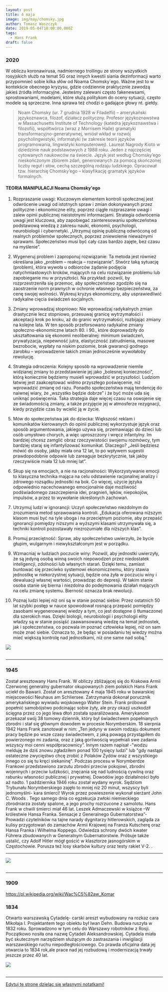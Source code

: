 ```yaml
---
layout: post
title: 4 maja
image: img/may/chomsky.jpg
author: Tomasz Waszczyk
date: 2019-05-04T10:00:00.000Z
tags:
  - Hans Frank
draft: false
---
```


### 2020

W obliczu koronawirusa, nadmiernego trollingu ze strony wszystkich rosyjskich służb na temat 5G oraz innych kwestii siania dezinformacji warto przypomnieć sobie kilka słów od Noama Chomsky`ego. Ważne jest to w kontekście obecnego kryzysu, gdzie codziennie praktycznie zawodzą jakieś źródła informacyjne. Jesteśmy zalewani często fakenewsami, sprostowaniami, modelami, które służą politykom do oceny sytuacji, często modele są sprzeczne. Inna sprawa też chodzi o gadające głowy nt. giełdy.

> Noam Chomsky (ur. 7 grudnia 1928 w Filadelfii) – amerykański językoznawca, filozof, działacz polityczny. Profesor językoznawstwa w Massachusetts Institute of Technology (katedra językoznawstwa i filozofii), współtwórca (wraz z Morrisem Halle) gramatyki transformacyjno-generatywnej, wniósł wkład w rozwój psycholingwistyki, informatyki (w zakresie teorii języków programowania, lingwistyki komputerowej). Laureat Nagrody Kioto w dziedzinie nauk podstawowych z 1988 roku. Jeden z najczęściej cytowanych naukowców na świecie. Język jest według Chomsky’ego nieskończonym zbiorem zdań, generowanych za pomocą skończonej liczby reguł i słów, cechą szczególną rodzaju ludzkiego. Opracował tzw. hierarchię Chomsky’ego – klasyfikację gramatyk języków formalnych.

#### TEORIA MANIPULACJI Noama Chomsky'ego

1. Rozpraszanie uwagi:
Kluczowym elementem kontroli społecznej jest odwrócenie uwagi od istotnych spraw i zmian dokonywanych przez polityczne i ekonomiczne elity, poprzez ciągłe rozpraszanie uwagi i zalew opinii publicznej nieistotnymi informacjami. Strategia odwrócenia uwagi jest kluczowa, aby zapobiegać zainteresowaniu społeczeństwa podstawową wiedzą z zakresu nauki, ekonomii, psychologii, neurobiologii i cybernetyki.
„Utrzymuj opinię publiczną odwróconą od realnych problemów społecznych, poprzez zniewolenie nieważnymi sprawami. Społeczeństwo musi być cały czas bardzo zajęte, bez czasu na myślenie”.

2. Wygeneruj problem i zaproponuj rozwiązanie:
Ta metoda jest również określana jako „problem – reakcja – rozwiązanie”. Stwórz taką sytuację (problem), która wywoła u odbiorców żądanie podjęcia natychmiastowych kroków, mających na celu rozwiązanie problemu lub zapobieganie mu w przyszłości. Na przykład: pozwól, by rozprzestrzeniła się przemoc, aby społeczeństwo zgodziło się na zaostrzenie norm prawnych w ochronie własnego bezpieczeństwa, za cenę swojej wolności. Wykreuj kryzys ekonomiczny, aby usprawiedliwić radykalne cięcia świadczeń socjalnych.

3. Zmiany wprowadzaj stopniowo:
Nie wprowadzaj radykalnych zmian drastycznie lecz stopniowo, przesuwaj granicę wytrzymałości i akceptacji krok po kroku, aż do granic wytrzymałości, rozbijając zmiany na kolejne lata. W ten sposób przeforsowano radykalne zmiany społeczno-ekonomiczne latach 80. i 90., które doprowadziły do ukształtowania się ekonomii neoliberalnej: minimum świadczeń, prywatyzacja, niepewność jutra, elastyczność zatrudnienia, masowe bezrobocie, wypłaty na niskim poziomie, brak gwarancji godnego zarobku – wprowadzenie takich zmian jednocześnie wywołałoby rewolucję.

4. Strategia odroczenia:
Kolejny sposób na wprowadzenie niemile widzianej zmiany to przedstawienie jej jako „bolesnej konieczności”, którą koniecznie będziemy musieli wprowadzić w przyszłości.
Ludziom łatwiej jest zaakceptować widmo przyszłego poświęcenie, niż wprowadzić zmianę od razu. Ponadto społeczeństwa mają tendencję do naiwnej wiary, że „wszystko będzie dobrze” i że być może uda się uniknąć poświęcenia. Taka strategia daje więcej czasu na oswojenie się ze świadomością zmiany, a także przyjęcie jej w atmosferze rezygnacji, kiedy przyjdzie czas by wcielić ją w życie.

5. Mów do społeczeństwa jak do dziecka:
Większość reklam i komunikatów kierowanych do opinii publicznej wykorzystuje język oraz sposób argumentowania, jakiego używa się, przemawiając do dzieci lub osób umysłowo chorych, a więc uproszczony i wręcz infantylny. Im bardziej chcesz zamglić obraz rzeczywistości swojemu rozmówcy, tym bardziej staraj się infantylizować komunikat. Dlaczego?
„Jeśli będziesz mówić do osoby, jakby miała ona 12 lat, to po wpływem sugestii prawdopodobnie odpowie lub zareaguje bezkrytycznie, tak jakby rzeczywiście miała 12 lub mniej lat”.

6. Skup się na emocjach, a nie na racjonalności:
Wykorzystywanie emocji to klasyczna technika mająca na celu odstawienie racjonalnej analizy i zdrowego rozsądku jednostki na bok. Co więcej, użycie języka odpowiednio nacechowanego emocjonalnie daje możliwość podświadomego zaszczepienia idei, pragnień, lęków, niepokojów, impulsów, a przez to wywołanie określonych zachowań.

7. Utrzymuj ludzi w ignorancji:
Uczyń społeczeństwo niezdolnym do zrozumienia metod sprawowania kontroli.
„Edukacja oferowana niższym klasom musi być na tyle uboga i na przeciętnym poziomie, aby przepaść ignorancji pomiędzy niższymi a wyższymi klasami utrzymywała się, a techniki kontroli pozostawały niezrozumiałe dla niższych klas”.

8. Promuj przeciętność:
Spraw, aby społeczeństwo uwierzyło, że bycie głupim, wulgarnym i niewykształconym jest w porządku.

9. Wzmacniaj w ludziach poczucie winy:
Pozwól, aby jednostki uwierzyły, że są jedyną osobą winną swoich niepowodzeń przez niedostatek inteligencji, zdolności lub własnych starań. Dzięki temu, zamiast buntować się przeciwko systemowi ekonomicznemu, który stawia jednostkę w niekorzystnej sytuacji, będzie ona żyła w poczuciu winy i dewaluacji własnej wartości, prowadząc do depresji. W takim stanie osoba stanie się bierna i niezdolna do podejmowania działań mających na celu zmianę systemu. Bierność oznacza brak rewolucji.

10. Poznaj ludzi lepiej niż oni są w stanie poznać siebie:
Przez ostatnich 50 lat szybki postęp w nauce spowodował rosnącą przepaść pomiędzy zasobami wygenerowanej wiedzy a tym, co jest dostępne (i tłumaczone) dla szerokich mas. Dzięki biologii, neurobiologii i psychologii elity władzy są w stanie posiąść zaawansowaną wiedzę na temat jednostek, jak i społeczeństwa, co pozwala im poznać człowieka lepiej, niż on sam może znać siebie. Oznacza to, że będąc w posiadaniu tej wiedzy można mieć większą kontrolę nad jednostkami, niż one same nad sobą."

<img src="./img/may/chomsky.jpg"><br><br>

---

### 1945

Został aresztowany Hans Frank.
W obliczy zbliżającej się do Krakowa Armii Czerwonej generalny gubernator okupowanych ziem polskich Hans Frank uciekł do Bawarii. Został on aresztowany  4 maja 1945 roku w bawarskiej miejscowości Neuhaus am Schliersee.  Zatrzymania dokonał  porucznik amerykańskiego wywiadu wojskowego Walter Stein.  Frank próbował popełnić samobójstwo podcinając sobie żyły, ale przy okazji uszkodził ścięgna przez co jego lewa dłoń została sparaliżowana. Amerykanom przekazał swój 38 tomowy dziennik,  który był świadectwem popełnianych zbrodni i stał się głównym dowodem w  procesie Norymberskim.
18 sierpnia 1942 Hans Frank zanotował w nim: „Ten jedyny w swoim rodzaju dokument pracy będzie po wsze czasy świadectwem, z jaką powagą przystąpiłem do powierzonego mi zadania, oraz z jaką gorliwością wypełniali swe zadania wszyscy moi cenni współpracownicy”. Innym razem napisał -"wodzu melduję że dziś znowu zgładziłem ponad 100 tysięcy ludzi" lub "gdy nastąpi ostateczne zwycięstwo chcę zrobić z Polaków Żydów oraz z wszystkiego innego co się tu kręci siekaninę".
Podczas procesu w Norymberdze Frankowi przedstawiono zarzutu zbrodni przeciw pokojowi, zbrodni wojennych i przeciw ludzkości, znęcania się nad ludnością cywilną oraz rabunku własności publicznej i prywatnej. Dowodów jego działalności było aż nadto. 1 października 1946 roku został wydany wyrok. Sędziom Trybunału Norymberskiego zajęło to  mniej niż 20 minut, wszyscy byli jednomyślni- kara śmierci! Wyrok przez powieszenie wykonał sierżant John C. Woods . Tego samego dnia co egzekucja zwłoki niemieckiego zbrodniarza zostały spalone, a jego prochy  rozrzucone z samolotu.  Hans Frank w chwili śmierci miał 46 lat.
Leszek Admaczewski w książce –W królestwie Hansa Franka. Sensacje z Generalnego Gubernatorstwa”- Prowadzi czytelników na tajne narady dygnitarzy hitlerowskich, zagląda za kulisy przygotowań do zamachów Armii Krajowej na Franza Kutscherę oraz Hansa Franka i Wilhelma Koppego. Odwiedza schrony dwóch kwater Führera zbudowanych w Generalnym Gubernatorstwie. Próbuje także ustalić, czy Adolf Hitler mógł gościć w klasztorze jasnogórskim w Częstochowie. Porusza też losy skarbów kultury oraz testy rakiet V-2. .

---

<img src="./img/may/rosjanie.jpg"><br><br>

---

### 1909

https://pl.wikipedia.org/wiki/Wac%C5%82aw_Komar

### 1834

Otwarto warszawską Cytadelę- carski areszt wybudowany na rozkaz cara Mikołaja I. Projektantem tego obiektu był Iwan Dehn. Budowa ruszyła w 1832 roku. Sprowadzono w tym celu do Warszawy robotników z Rosji. Początkowo nosiła ona nazwę Cytadeli Aleksandrowskiej. Cytadela miała być skutecznym narzędziem służącym do zastraszania i inwigilacji warszawskiego ruchu niepodległościowego. Co prawda oficjalna data jej otwarcia to 1834 rok,ale prace nad jej rozbudową i modernizacją trwały jeszcze przez 40 lat.

<img src="./img/may/cytadela.jpg"><br><br>

---

<a href="https://github.com/TomaszWaszczyk/historia.waszczyk.com/edit/master/src/content/may-4.md" target="_blank">Edytuj tę stronę dzieląc się własnymi notatkami!</a>
